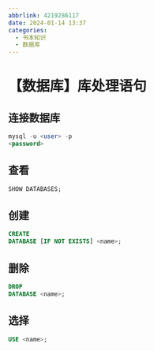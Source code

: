 ```yaml
---
abbrlink: 4219286117
date: 2024-01-14 13:37
categories:
  - 书本知识
  - 数据库
---
```


# 【数据库】库处理语句

## 连接数据库

```sql
mysql -u <user> -p
<password>
```

## 查看

```sql
SHOW DATABASES;
```

## 创建

```sql
CREATE
DATABASE [IF NOT EXISTS] <name>;
```

## 删除

```sql
DROP
DATABASE <name>;
```

## 选择

```sql
USE <name>;
```
